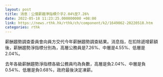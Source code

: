 ```yaml
---
layout: post
title: 消息：公僕薪趨淨指標介乎2.04%至7.26%
date: 2022-05-18 11:23:25.000000000 +08:00
link: https://news.rthk.hk/rthk/ch/component/k2/1649062-20220518.htm
categories: rthk
---
```


薪酬趨勢調查委員會向員方交代今年薪酬趨勢調查結果。消息指，在扣除遞增薪額後，薪酬趨勢淨指標分別為，高層公務員是7.26%、中層是4.55%、低層是2.04%。

去年各級薪酬趨勢淨指標各級公務員均為負數，高層是負2.04%、中層是負0.54%、低層是負0.68%，政府最後決定凍薪。
